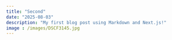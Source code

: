 ```yaml
---
title: "Second"
date: "2025-08-03"
description: "My first blog post using Markdown and Next.js!"
image : /images/DSCF3145.jpg
---
```




